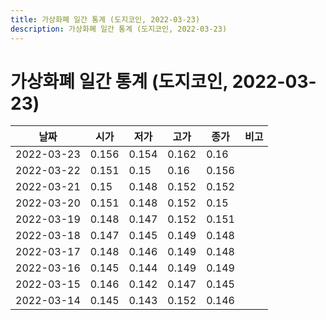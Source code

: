 ```yaml
---
title: 가상화폐 일간 통계 (도지코인, 2022-03-23)
description: 가상화폐 일간 통계 (도지코인, 2022-03-23)
---
```


가상화폐 일간 통계 (도지코인, 2022-03-23)
===

|날짜|시가|저가|고가|종가|비고|
|--|--|--|--|--|--|
|2022-03-23|0.156|0.154|0.162|0.16|    |
|2022-03-22|0.151|0.15|0.16|0.156|    |
|2022-03-21|0.15|0.148|0.152|0.152|    |
|2022-03-20|0.151|0.148|0.152|0.15|    |
|2022-03-19|0.148|0.147|0.152|0.151|    |
|2022-03-18|0.147|0.145|0.149|0.148|    |
|2022-03-17|0.148|0.146|0.149|0.148|    |
|2022-03-16|0.145|0.144|0.149|0.149|    |
|2022-03-15|0.146|0.142|0.147|0.145|    |
|2022-03-14|0.145|0.143|0.152|0.146|    |

